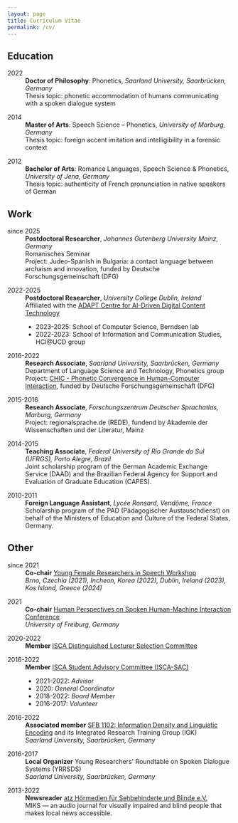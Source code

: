 ```yaml
---
layout: page
title: Curriculum Vitae
permalink: /cv/
---
```


## Education

<dl>
	<dt>2022</dt>	
	<dd><strong>Doctor of Philosophy</strong>: Phonetics, <em>Saarland University, Saarbrücken, Germany</em><br>
	Thesis topic: phonetic accommodation of humans communicating with a spoken dialogue system</dd>
</dl>

<dl>
	<dt>2014</dt>	
	<dd><strong>Master of Arts</strong>: Speech Science – Phonetics, <em>University of Marburg, Germany</em><br>
	Thesis topic: foreign accent imitation and intelligibility in a forensic context</dd>
</dl>

<dl>
	<dt>2012</dt>	
	<dd><strong>Bachelor of Arts</strong>: Romance Languages, Speech Science & Phonetics, <em>University of Jena, Germany</em><br>
	Thesis topic: authenticity of French pronunciation in native speakers of German</dd>
	
</dl>


## Work

<dl>
	<dt>since 2025</dt>	
	<dd><strong>Postdoctoral Researcher</strong>, <em>Johannes Gutenberg University Mainz, Germany</em><br>
	Romanisches Seminar<br>
	Project: Judeo-Spanish in Bulgaria: a contact language between archaism and innovation, funded by Deutsche Forschungsgemeinschaft (DFG)
	</dd>
</dl>


<dl>
	<dt>2022-2025</dt>	
	<dd><strong>Postdoctoral Researcher</strong>, <em>University College Dublin, Ireland</em><br>
	Affiliated with the <a href="https://www.adaptcentre.ie/" target="_blank" rel="noopener">ADAPT Centre for AI-Driven Digital Content Technology</a>
	<ul>
		<li>2023-2025: School of Computer Science, Berndsen lab</li>
		<li>2022-2023: School of Information and Communication Studies, HCI@UCD group</li>
	</ul>
	</dd>
</dl>

<dl>
	<dt>2016-2022</dt>	
	<dd><strong>Research Associate</strong>, <em>Saarland University, Saarbrücken, Germany</em><br>
	Department of Language Science and Technology, Phonetics group<br>
	Project: <a href="https://ioonaa.github.io/chicproject/" target="_blank" rel="noopener">CHIC - Phonetic Convergence in Human-Computer Interaction</a>, funded by Deutsche Forschungsgemeinschaft (DFG)</dd>
</dl>

<dl>
	<dt>2015-2016</dt>	
	<dd><strong>Research Associate</strong>, <em>Forschungszentrum Deutscher Sprachatlas, Marburg, Germany</em><br>
	Project: regionalsprache.de (REDE), fundend by Akademie der Wissenschaften und der Literatur, Mainz</dd>
</dl>

<dl>
	<dt>2014-2015</dt>	
	<dd><strong>Teaching Associate</strong>, <em>Federal University of Rio Grande do Sul (UFRGS), Porto Alegre, Brazil</em><br>
	Joint scholarship program of the German Academic Exchange Service (DAAD) and the Brazilian Federal Agency for Support and Evaluation of Graduate Education (CAPES).</dd>
</dl>

<dl>
	<dt>2010-2011</dt>	
	<dd><strong>Foreign Language Assistant</strong>, <em>Lycée Ronsard, Vendôme, France</em><br>
	Scholarship program of the PAD (Pädagogischer Austauschdienst) on behalf of the Ministers of Education and Culture of the Federal States, Germany.</dd>
</dl>

## Other

<dl>
	<dt>since 2021</dt>	
	<dd><strong>Co-chair</strong>
	<a href="https://sites.google.com/view/yfrsw-2024" target="_blank" rel="noopener">Young Female Researchers in Speech Workshop</a><br>
	<em>Brno, Czechia (2021), Incheon, Korea (2022), Dublin, Ireland (2023), Kos Island, Greece (2024)</em></dd>
</dl>

<dl>
	<dt>2021</dt>	
	<dd><strong>Co-chair</strong>
	<a href="https://www.frias.uni-freiburg.de/de/veranstaltungen/nachwuchskonferenzen/SpoHuMa21" target="_blank" rel="noopener">Human Perspectives on Spoken Human-Machine Interaction Conference</a><br>
	<em>University of Freiburg, Germany</em></dd>
</dl>

<dl>
	<dt>2020-2022</dt>	
	<dd><strong>Member</strong> <a href="https://www.isca-speech.org/Distinguished-Lecturers" target="_blank" rel="noopener">ISCA Distinguished Lecturer Selection Committee</a></dd>
</dl>

<dl>
	<dt>2016-2022</dt>	
	<dd><strong>Member</strong> <a href="http://www.isca-students.org/sacweb/" target="_blank" rel="noopener">ISCA Student Advisory Committee (ISCA-SAC)</a>
		<ul>
			<li>2021-2022: <em>Advisor</em></li>
			<li>2020: <em>General Coordinator</em></li>
			<li>2018-2022: <em>Board Member</em></li>
			<li>2016-2017: <em>Volunteer</em></li>
		</ul>
	</dd>
	
</dl>

<dl>
	<dt>2016-2022</dt>	
	<dd><strong>Associated member</strong> <a href="http://www.sfb1102.uni-saarland.de/" target="_blank" rel="noopener">SFB 1102: Information Density and Linguistic Encoding</a> and its Integrated Research Training Group (IGK)<br>
	<em>Saarland University, Saarbrücken, Germany</em>
	</dd>
</dl>

<dl>
	<dt>2016-2017</dt>	
	<dd><strong>Local Organizer</strong>
	Young Researchers' Roundtable on Spoken Dialogue Systems (YRRSDS)<br>
	<em>Saarland University, Saarbrücken, Germany</em>
	</dd> 
</dl>

<dl>
	<dt>2013-2022</dt>	
	<dd><strong>Newsreader</strong>
	<a href="https://www.blindenzeitung.de/index.php/service/auskunft-2?eid=241" target="_blank" rel="noopener">atz Hörmedien für Sehbehinderte und Blinde e.V.</a><br>
	MIKS &mdash; an audio journal for visually impaired and blind people that makes local news accessible.
	</dd>
</dl>


